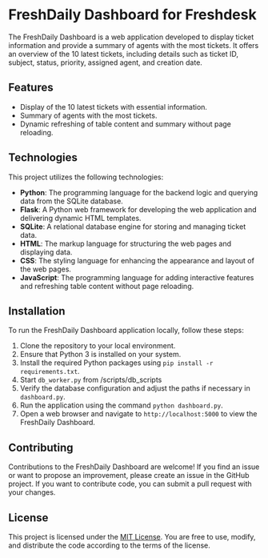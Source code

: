 # FreshDaily Dashboard for Freshdesk

The FreshDaily Dashboard is a web application developed to display ticket information and provide a summary of agents with the most tickets. It offers an overview of the 10 latest tickets, including details such as ticket ID, subject, status, priority, assigned agent, and creation date.

## Features

- Display of the 10 latest tickets with essential information.
- Summary of agents with the most tickets.
- Dynamic refreshing of table content and summary without page reloading.

## Technologies

This project utilizes the following technologies:

- **Python**: The programming language for the backend logic and querying data from the SQLite database.
- **Flask**: A Python web framework for developing the web application and delivering dynamic HTML templates.
- **SQLite**: A relational database engine for storing and managing ticket data.
- **HTML**: The markup language for structuring the web pages and displaying data.
- **CSS**: The styling language for enhancing the appearance and layout of the web pages.
- **JavaScript**: The programming language for adding interactive features and refreshing table content without page reloading.

## Installation

To run the FreshDaily Dashboard application locally, follow these steps:

1. Clone the repository to your local environment.
2. Ensure that Python 3 is installed on your system.
3. Install the required Python packages using `pip install -r requirements.txt`.
4. Start `db_worker.py` from /scripts/db_scripts
5. Verify the database configuration and adjust the paths if necessary in `dashboard.py`.
6. Run the application using the command `python dashboard.py`.
7. Open a web browser and navigate to `http://localhost:5000` to view the FreshDaily Dashboard.

## Contributing

Contributions to the FreshDaily Dashboard are welcome! If you find an issue or want to propose an improvement, please create an issue in the GitHub project. If you want to contribute code, you can submit a pull request with your changes.

## License

This project is licensed under the [MIT License](LICENSE). You are free to use, modify, and distribute the code according to the terms of the license.
